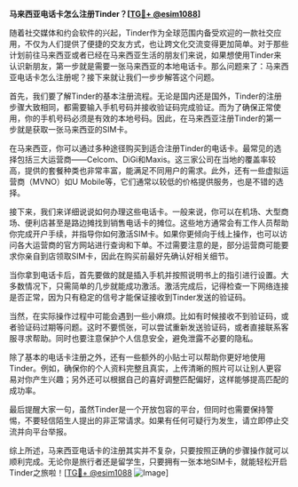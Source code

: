 **马来西亚电话卡怎么注册Tinder？[[TG💪+ @esim1088](https://t.me/s/esim1088)]**

随着社交媒体和约会软件的兴起，Tinder作为全球范围内备受欢迎的一款社交应用，不仅为人们提供了便捷的交友方式，也让跨文化交流变得更加简单。对于那些计划前往马来西亚或者已经在马来西亚生活的朋友们来说，如果想使用Tinder来认识新朋友，第一步就是需要一张马来西亚的本地电话卡。那么问题来了：马来西亚电话卡怎么注册呢？接下来就让我们一步步解答这个问题。

首先，我们要了解Tinder的基本注册流程。无论是国内还是国外，Tinder的注册步骤大致相同，都需要输入手机号码并接收验证码完成验证。而为了确保正常使用，你的手机号码必须是有效的本地号码。因此，在马来西亚注册Tinder的第一步就是获取一张马来西亚的SIM卡。

在马来西亚，你可以通过多种途径购买到适合注册Tinder的电话卡。最常见的选择包括三大运营商——Celcom、DiGi和Maxis。这三家公司在当地的覆盖率较高，提供的套餐种类也非常丰富，能满足不同用户的需求。此外，还有一些虚拟运营商（MVNO）如U Mobile等，它们通常以较低的价格提供服务，也是不错的选择。

接下来，我们来详细说说如何办理这些电话卡。一般来说，你可以在机场、大型商场、便利店甚至是路边摊找到销售电话卡的摊位。这些地方通常会有工作人员帮助你完成开户手续，并指导你如何激活SIM卡。如果你更倾向于线上操作，也可以访问各大运营商的官方网站进行查询和下单。不过需要注意的是，部分运营商可能要求你亲自到店领取SIM卡，因此在购买前最好先确认好相关细节。

当你拿到电话卡后，首先要做的就是插入手机并按照说明书上的指引进行设置。大多数情况下，只需简单的几步就能成功激活。激活完成后，记得检查一下网络连接是否正常，因为只有稳定的信号才能保证接收到Tinder发送的验证码。

当然，在实际操作过程中可能会遇到一些小麻烦。比如有时候接收不到验证码，或者验证码过期等问题。这时不要慌张，可以尝试重新发送验证码，或者直接联系客服寻求帮助。同时也要注意保护个人信息安全，避免泄露不必要的隐私。

除了基本的电话卡注册之外，还有一些额外的小贴士可以帮助你更好地使用Tinder。例如，确保你的个人资料完整且真实，上传清晰的照片可以让别人更容易对你产生兴趣；另外还可以根据自己的喜好调整匹配偏好，这样能够提高匹配的成功率。

最后提醒大家一句，虽然Tinder是一个开放包容的平台，但同时也需要保持警惕，不要轻信陌生人提出的非正常请求。如果有任何可疑行为发生，请立即停止交流并向平台举报。

综上所述，马来西亚电话卡的注册其实并不复杂，只要按照正确的步骤操作就可以顺利完成。无论你是旅行者还是留学生，只要拥有一张本地SIM卡，就能轻松开启Tinder之旅啦！[[TG💪+ @esim1088](https://t.me/s/esim1088) ![Image](https://i.postimg.cc/4NQfJmqS/Snipaste-2025-05-13-00-14-12.png)]